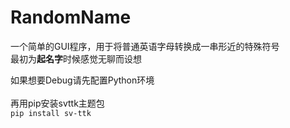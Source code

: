 # RandomName
一个简单的GUI程序，用于将普通英语字母转换成一串形近的特殊符号 <br />
最初为**起名字**时候感觉无聊而设想<br />

如果想要Debug请先配置Python环境<br /><br />
再用pip安装svttk主题包<br />
```pip install sv-ttk```
